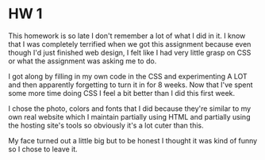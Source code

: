 # HW 1

This homework is so late I don't remember a lot of what I did in it. I know that I was completely terrified when we got this assignment because even though I'd just finished web design, I felt like I had very little grasp on CSS or what the assignment was asking me to do.

I got along by filling in my own code in the CSS and experimenting A LOT and then apparently forgetting to turn it in for 8 weeks. Now that I've spent some more time doing CSS I feel a bit better than I did this first week.

I chose the photo, colors and fonts that I did because they're similar to my own real website which I maintain partially using HTML and partially using the hosting site's tools so obviously it's a lot cuter than this.

My face turned out a little big but to be honest I thought it was kind of funny so I chose to leave it.
